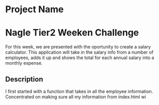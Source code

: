 # Project Name
# Nagle Tier2 Weeken Challenge

For this week, we are presented with the oportunity to create a 
salary calculator. This application will take in the salary info
from a number of employees, adds it up and shows the total for 
each annual salary into a monthly expense.

## Description

I first started with a function that takes in all the employee information.
Concentrated on making sure all my information from index.html wi
